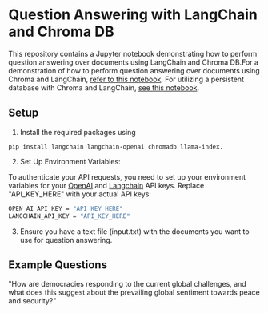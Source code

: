 # Question Answering with LangChain and Chroma DB
This repository contains a Jupyter notebook demonstrating how to perform question answering over documents using LangChain and Chroma DB.For a demonstration of how to perform question answering over documents using Chroma and LangChain, [refer to this notebook](https://github.com/isabeljohnson001/Document-Ask-GPT/blob/main/Chroma_QA_Pairs.ipynb). For utilizing a persistent database with Chroma and LangChain, [see this notebook](https://github.com/isabeljohnson001/Document-Ask-GPT/blob/main/Chroma-Persistent_QA_Pairs.ipynb).

## Setup
1. Install the required packages using 

```
pip install langchain langchain-openai chromadb llama-index.
```

2. Set Up Environment Variables:

To authenticate your API requests, you need to set up your environment variables for your [OpenAI](https://platform.openai.com/api-keys) and [Langchain](https://smith.langchain.com/o/62b71014-e718-5aff-a663-8a0f4862dcd7/settings) API keys. Replace "API_KEY_HERE" with your actual API keys:

```bash
OPEN_AI_API_KEY = "API_KEY_HERE"
LANGCHAIN_API_KEY = "API_KEY_HERE"
```

3. Ensure you have a text file (input.txt) with the documents you want to use for question answering.


## Example Questions
"How are democracies responding to the current global challenges, and what does this suggest about the prevailing global sentiment towards peace and security?"

